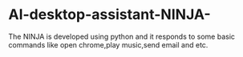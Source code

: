 # AI-desktop-assistant-NINJA-
The NINJA is developed using python and it responds to some basic commands like open chrome,play music,send email and etc.
